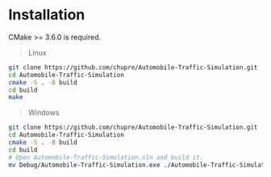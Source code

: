 # Installation
CMake >= 3.6.0 is required.
>Linux
```bash
git clone https://github.com/chupre/Automobile-Traffic-Simulation.git
cd Automobile-Traffic-Simulation
cmake -S . -B build
cd build
make
```

>Windows
```bash
git clone https://github.com/chupre/Automobile-Traffic-Simulation.git
cd Automobile-Traffic-Simulation
cmake -S . -B build
cd build
# Open Automobile-Traffic-Simulation.sln and build it.
mv Debug/Automobile-Traffic-Simulation.exe ./Automobile-Traffic-Simulation.exe
```
